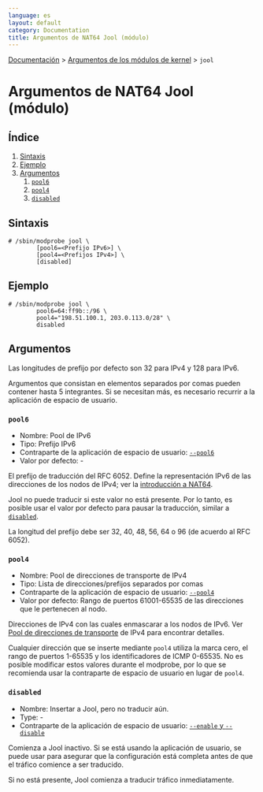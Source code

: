```yaml
---
language: es
layout: default
category: Documentation
title: Argumentos de NAT64 Jool (módulo)
---
```


[Documentación](documentation.html) > [Argumentos de los módulos de kernel](documentation.html#argumentos-de-los-mdulos-de-kernel) > `jool`

# Argumentos de NAT64 Jool (módulo)

## Índice

1. [Sintaxis](#sintaxis)
2. [Ejemplo](#ejemplo)
3. [Argumentos](#argumentos)
	1. [`pool6`](#pool6)
	2. [`pool4`](#pool4)
	3. [`disabled`](#disabled)

## Sintaxis

	# /sbin/modprobe jool \
			[pool6=<Prefijo IPv6>] \
			[pool4=<Prefijos IPv4>] \
			[disabled]

## Ejemplo

	# /sbin/modprobe jool \
			pool6=64:ff9b::/96 \
			pool4="198.51.100.1, 203.0.113.0/28" \
			disabled

## Argumentos

Las longitudes de prefijo por defecto son 32 para IPv4 y 128 para IPv6.

Argumentos que consistan en elementos separados por comas pueden contener hasta 5 integrantes. Si se necesitan más, es necesario recurrir a la aplicación de espacio de usuario.

### `pool6`

- Nombre: Pool de IPv6
- Tipo: Prefijo IPv6
- Contraparte de la aplicación de espacio de usuario: [`--pool6`](usr-flags-pool6.html)
- Valor por defecto: -

El prefijo de traducción del RFC 6052. Define la representación IPv6 de las direcciones de los nodos de IPv4; ver la [introducción a NAT64](intro-xlat.html#stateful-nat64).

Jool no puede traducir si este valor no está presente. Por lo tanto, es posible usar el valor por defecto para pausar la traducción, similar a [`disabled`](#disabled).

La longitud del prefijo debe ser 32, 40, 48, 56, 64 o 96 (de acuerdo al RFC 6052).

### `pool4`

- Nombre: Pool de direcciones de transporte de IPv4
- Tipo: Lista de direcciones/prefijos separados por comas
- Contraparte de la aplicación de espacio de usuario: [`--pool4`](usr-flags-pool4.html)
- Valor por defecto: Rango de puertos 61001-65535 de las direcciones que le pertenecen al nodo.

Direcciones de IPv4 con las cuales enmascarar a los nodos de IPv6. Ver [Pool de direcciones de transporte](pool4.html) de IPv4 para encontrar detalles.

Cualquier dirección que se inserte mediante `pool4` utiliza la marca cero, el rango de puertos 1-65535 y los identificadores de ICMP 0-65535. No es posible modificar estos valores durante el modprobe, por lo que se recomienda usar la contraparte de espacio de usuario en lugar de `pool4`.

### `disabled`

- Nombre: Insertar a Jool, pero no traducir aún.
- Type: -
- Contraparte de la aplicación de espacio de usuario: [`--enable` y `--disable`](usr-flags-global.html#enable---disable)

Comienza a Jool inactivo. Si se está usando la aplicación de usuario, se puede usar para asegurar que la configuración está completa antes de que el tráfico comience a ser traducido.

Si no está presente, Jool comienza a traducir tráfico inmediatamente.


